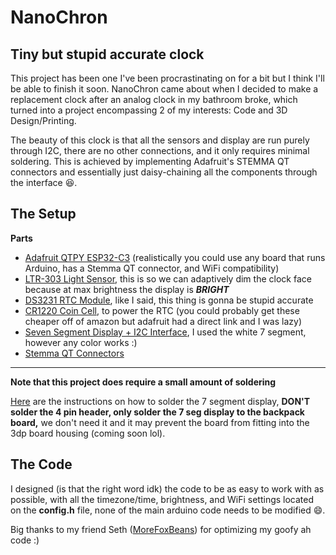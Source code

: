 # NanoChron
## Tiny but stupid accurate clock



This project has been one I've been procrastinating on for a bit but I think I'll be able to finish it soon. NanoChron came about when I decided to make a replacement clock after an analog clock in my bathroom broke, which turned into a project encompassing 2 of my interests: Code and 3D Design/Printing.

The beauty of this clock is that all the sensors and display are run purely through I2C, there are no other connections, and it only requires minimal soldering. This is achieved by implementing Adafruit's STEMMA QT connectors and essentially just daisy-chaining all the components through the interface 😆.

The Setup
---

**Parts**
+ [Adafruit QTPY ESP32-C3](https://www.adafruit.com/product/5405 "Store Link") (realistically you could use any board that runs Arduino, has a Stemma QT connector, and WiFi compatibility)
+ [LTR-303 Light Sensor](https://www.adafruit.com/product/5610), this is so we can adaptively dim the clock face because at max brightness the display is ***BRIGHT***
+ [DS3231 RTC Module](https://www.adafruit.com/product/5188), like I said, this thing is gonna be stupid accurate
+ [CR1220 Coin Cell](https://www.adafruit.com/product/380), to power the RTC (you could probably get these cheaper off of amazon but adafruit had a direct link and I was lazy)
+ [Seven Segment Display + I2C Interface](https://www.adafruit.com/product/1002), I used the white 7 segment, however any color works :)
+ [Stemma QT Connectors](https://www.adafruit.com/product/4399)

---
**Note that this project does require a small amount of soldering**

[Here](https://learn.adafruit.com/adafruit-led-backpack/0-dot-56-seven-segment-backpack-assembly "Instructions") are the instructions on how to solder the 7 segment display, **DON'T solder the 4 pin header, only solder the 7 seg display to the backpack board,** we don't need it and it may prevent the board from fitting into the 3dp board housing (coming soon lol).

The Code
---

I designed (is that the right word idk) the code to be as easy to work with as possible, with all the timezone/time, brightness, and WiFi settings located on the **config.h** file, none of the main arduino code needs to be modified 😄.

Big thanks to my friend Seth ([MoreFoxBeans](https://github.com/MoreFoxBeans)) for optimizing my goofy ah code :)
